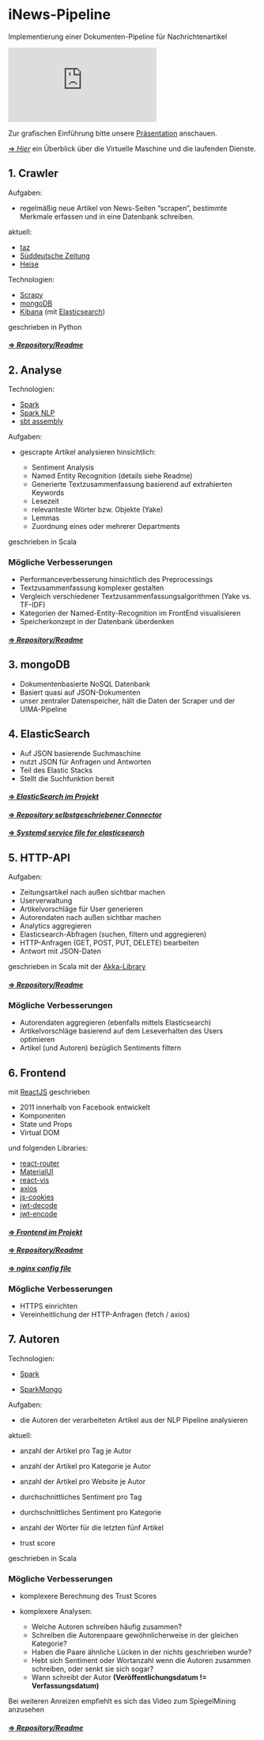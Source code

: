 # iNews-Pipeline

Implementierung einer Dokumenten-Pipeline für Nachrichtenartikel


![alt text](https://github.com/news-document-pipeline-htw-berlin/wiki/blob/master/README.md "Architecture iNews-Pipeline")


Zur grafischen Einführung bitte unsere [Präsentation](https://github.com/news-document-pipeline-htw-berlin/wiki/blob/master/Projektstudium_Praesentation_ws2021.pdf) anschauen.

[=> _Hier_](https://github.com/I-News-Pipeline-HTW-Berlin/wiki/wiki/Sonstiges) ein Überblick über die Virtuelle Maschine und die laufenden Dienste.


## 1. Crawler

Aufgaben: 
- regelmäßig neue Artikel von News-Seiten “scrapen”, bestimmte Merkmale erfassen und in eine Datenbank schreiben.

aktuell: 
- [taz](https://www.taz.de)
- [Süddeutsche Zeitung](https://www.sueddeutsche.de)
- [Heise](https://www.heise.de)

Technologien:
- [Scrapy](https://scrapy.org)
- [mongoDB](https://www.mongodb.com)
- [Kibana](https://www.elastic.co/kibana) (mit [Elasticsearch](https://www.elastic.co/de/elasticsearch))

geschrieben in Python

#### [=> _Repository/Readme_](https://github.com/I-News-Pipeline-HTW-Berlin/crawler)



## 2. Analyse

Technologien:
- [Spark](https://spark.apache.org)
- [Spark NLP](https://nlp.johnsnowlabs.com)
- [sbt assembly](https://github.com/sbt/sbt-assembly)

Aufgaben: 
- gescrapte Artikel analysieren hinsichtlich:

  - Sentiment Analysis
  - Named Entity Recognition (details siehe Readme)
  - Generierte Textzusammenfassung basierend auf extrahierten Keywords
  - Lesezeit 
  - relevanteste Wörter bzw. Objekte (Yake)
  - Lemmas
  - Zuordnung eines oder mehrerer Departments

geschrieben in Scala

### Mögliche Verbesserungen

- Performanceverbesserung hinsichtlich des Preprocessings
- Textzusammenfassung komplexer gestalten
- Vergleich verschiedener Textzusammenfassungsalgorithmen (Yake vs. TF-IDF)
- Kategorien der Named-Entity-Recognition im FrontEnd visualisieren
- Speicherkonzept in der Datenbank überdenken


#### [=> _Repository/Readme_](https://github.com/news-document-pipeline-htw-berlin/Analytics)



## 3. mongoDB

- Dokumentenbasierte NoSQL Datenbank
- Basiert quasi auf JSON-Dokumenten
- unser zentraler Datenspeicher, hält die Daten der Scraper und der UIMA-Pipeline


## 4. ElasticSearch

- Auf JSON basierende Suchmaschine
- nutzt JSON für Anfragen und Antworten
- Teil des Elastic Stacks
- Stellt die Suchfunktion bereit

#### [=> _ElasticSearch im Projekt_](https://github.com/I-News-Pipeline-HTW-Berlin/wiki/wiki/ElasticSearch-&-Kibana)

#### [=> _Repository selbstgeschriebener Connector_](https://github.com/I-News-Pipeline-HTW-Berlin/MongoDB-Elasticsearch-Connector)


#### [=> _Systemd service file for elasticsearch_](https://github.com/I-News-Pipeline-HTW-Berlin/miscellaneous/blob/master/elasticsearch.service)


## 5. HTTP-API

Aufgaben: 
- Zeitungsartikel nach außen sichtbar machen
- Userverwaltung 
- Artikelvorschläge für User generieren
- Autorendaten nach außen sichtbar machen
- Analytics aggregieren
- Elasticsearch-Abfragen (suchen, filtern und aggregieren)
- HTTP-Anfragen (GET, POST, PUT, DELETE) bearbeiten
- Antwort mit JSON-Daten

geschrieben in Scala mit der [Akka-Library](https://akka.io/)

#### [=> _Repository/Readme_](https://github.com/news-document-pipeline-htw-berlin/HTTP-API)

### Mögliche Verbesserungen

- Autorendaten aggregieren (ebenfalls mittels Elasticsearch)
- Artikelvorschläge basierend auf dem Leseverhalten des Users optimieren
- Artikel (und Autoren) bezüglich Sentiments filtern

## 6. Frontend

mit [ReactJS](https://reactjs.org) geschrieben

- 2011 innerhalb von Facebook entwickelt
- Komponenten
- State und Props
- Virtual DOM

und folgenden Libraries:
- [react-router](https://github.com/ReactTraining/react-router)
- [MaterialUI](https://material-ui.com)
- [react-vis](https://uber.github.io/react-vis)
- [axios](https://github.com/axios/axios)
- [js-cookies](https://github.com/js-cookie/js-cookie)
- [jwt-decode](https://github.com/auth0/jwt-decode)
- [jwt-encode](https://www.npmjs.com/package/jwt-encode)

#### [=> _Frontend im Projekt_](https://github.com/I-News-Pipeline-HTW-Berlin/wiki/wiki/Frontend)

#### [=> _Repository/Readme_](https://github.com/news-document-pipeline-htw-berlin/Frontend)

#### [=> _nginx config file_](https://github.com/news-document-pipeline-htw-berlin/miscellaneous/blob/master/default.conf)

### Mögliche Verbesserungen

- HTTPS einrichten 
- Vereinheitlichung der HTTP-Anfragen (fetch / axios)

## 7. Autoren

Technologien:

- [Spark](https://spark.apache.org)

- [SparkMongo](https://docs.mongodb.com/spark-connector/master/scala-api)


Aufgaben: 

- die Autoren der verarbeiteten Artikel aus der NLP Pipeline analysieren



aktuell: 

- anzahl der Artikel pro Tag je Autor 

- anzahl der Artikel pro Kategorie je Autor

- anzahl der Artikel pro Website je Autor

- durchschnittliches Sentiment pro Tag

- durchschnittliches Sentiment pro Kategorie

- anzahl der Wörter für die letzten fünf Artikel

- trust score


geschrieben in Scala

### Mögliche Verbesserungen

- komplexere Berechnung des Trust Scores

- komplexere Analysen:
  - Welche Autoren schreiben häufig zusammen?
  - Schreiben die Autorenpaare gewöhnlicherweise in der gleichen Kategorie?
  - Haben die Paare ähnliche Lücken in der nichts geschrieben wurde? 
  - Hebt sich Sentiment oder Wortanzahl wenn die Autoren zusammen schreiben, oder senkt sie sich sogar?
  - Wann schreibt der Autor **(Veröffentlichungsdatum != Verfassungsdatum)**

Bei weiteren Anreizen empfiehlt es sich das Video zum SpiegelMining anzusehen


#### [=> _Repository/Readme_](https://github.com/news-document-pipeline-htw-berlin/Authors)




